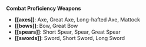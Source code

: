 **Combat Proficiency Weapons**

- **[[axes]]**: Axe, Great Axe, Long-hafted Axe, Mattock  
- **[[bows]]**: Bow, Great Bow  
- **[[spears]]**: Short Spear, Spear, Great Spear  
- **[[swords]]**: Sword, Short Sword, Long Sword  
